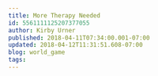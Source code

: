 ```yaml
---
title: More Therapy Needed
id: 5561111125207377055
author: Kirby Urner
published: 2018-04-11T07:34:00.001-07:00
updated: 2018-04-12T11:31:51.608-07:00
blog: world_game
tags: 
---
```


